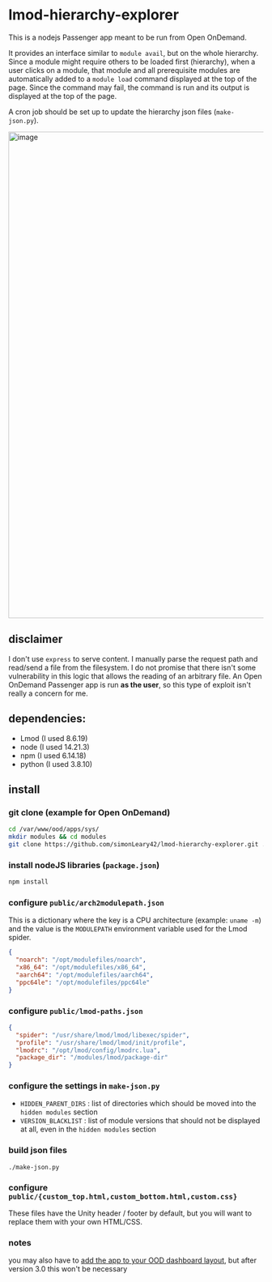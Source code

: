 # lmod-hierarchy-explorer
This is a nodejs Passenger app meant to be run from Open OnDemand.

It provides an interface similar to `module avail`, but on the whole hierarchy. Since a module might require others to be loaded first (hierarchy), when a user clicks on a module, that module and all prerequisite modules are automatically added to a `module load` command displayed at the top of the page. Since the command may fail, the command is run and its output is displayed at the top of the page.

A cron job should be set up to update the hierarchy json files (`make-json.py`).

<img width="961" alt="image" src="https://github.com/user-attachments/assets/b8bb972a-8941-480e-92e7-1a0342f77ce1">


## disclaimer

I don't use `express` to serve content. I manually parse the request path and read/send a file from the filesystem. I do not promise that there isn't some vulnerability in this logic that allows the reading of an arbitrary file. An Open OnDemand Passenger app is run **as the user**, so this type of exploit isn't really a concern for me.


## dependencies:
* Lmod (I used 8.6.19)
* node (I used 14.21.3)
* npm (I used 6.14.18)
* python (I used 3.8.10)

## install

### git clone (example for Open OnDemand)

```sh
cd /var/www/ood/apps/sys/
mkdir modules && cd modules
git clone https://github.com/simonLeary42/lmod-hierarchy-explorer.git .
```

### install nodeJS libraries (`package.json`)

```sh
npm install
```

### configure `public/arch2modulepath.json`

This is a dictionary where the key is a CPU architecture (example: `uname -m`) and the value is the `MODULEPATH` environment variable used for the Lmod spider.

```json
{
  "noarch": "/opt/modulefiles/noarch",
  "x86_64": "/opt/modulefiles/x86_64",
  "aarch64": "/opt/modulefiles/aarch64",
  "ppc64le": "/opt/modulefiles/ppc64le"
}
```

### configure `public/lmod-paths.json`

```json
{
  "spider": "/usr/share/lmod/lmod/libexec/spider",
  "profile": "/usr/share/lmod/lmod/init/profile",
  "lmodrc": "/opt/lmod/config/lmodrc.lua",
  "package_dir": "/modules/lmod/package-dir"
}
```

### configure the settings in `make-json.py`
* `HIDDEN_PARENT_DIRS` : list of directories which should be moved into the `hidden modules` section
* `VERSION_BLACKLIST` : list of module versions that should not be displayed at all, even in the `hidden modules` section

### build json files
```
./make-json.py
```

### configure `public/{custom_top.html,custom_bottom.html,custom.css}`

These files have the Unity header / footer by default, but you will want to replace them with your own HTML/CSS.

### notes

you may also have to [add the app to your OOD dashboard layout](https://osc.github.io/ood-documentation/release-2.0/customization.html#control-which-apps-appear-in-the-dashboard-navbar), but after version 3.0 this won't be necessary
